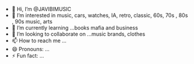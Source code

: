 - 👋 Hi, I’m @JAVIBIMUSIC
- 👀 I’m interested in music, cars, watches, IA, retro, classic, 60s, 70s , 80s , 90s music, arts
- 🌱 I’m currently learning ...books mafia and business
- 💞️ I’m looking to collaborate on ...music brands, clothes
- 📫 How to reach me ...
- 😄 Pronouns: ...
- ⚡ Fun fact: ...

<!---
JAVIBIMUSIC/JAVIBIMUSIC is a ✨ special ✨ repository because its `README.md` (this file) appears on your GitHub profile.
You can click the Preview link to take a look at your changes.
--->
